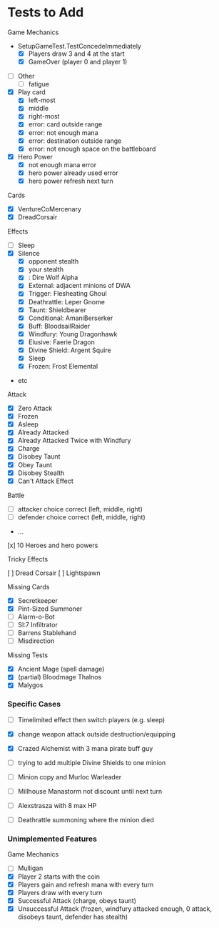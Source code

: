 # Tests to Add

Game Mechanics

- SetupGameTest.TestConcedeImmediately
  - [x] Players draw 3 and 4 at the start
  - [x] GameOver (player 0 and player 1)
- [ ] Other
  - [ ] fatigue
- [x] Play card
  - [x] left-most
  - [x] middle
  - [x] right-most
  - [x] error: card outside range
  - [x] error: not enough mana
  - [x] error: destination outside range
  - [x] error: not enough space on the battleboard
- [x] Hero Power
  - [x] not enough mana error
  - [x] hero power already used error
  - [x] hero power refresh next turn

Cards
- [x] VentureCoMercenary
- [x] DreadCorsair

Effects

- [ ] Sleep
- [x] Silence
  - [x] opponent stealth
  - [x] your stealth
  - [x] : Dire Wolf Alpha
  - [x] External: adjacent minions of DWA
  - [x] Trigger: Flesheating Ghoul
  - [x] Deathrattle: Leper Gnome
  - [x] Taunt: Shieldbearer
  - [x] Conditional: AmaniBerserker
  - [x] Buff: BloodsailRaider
  - [x] Windfury: Young Dragonhawk
  - [x] Elusive: Faerie Dragon
  - [x] Divine Shield: Argent Squire
  - [x] Sleep
  - [x] Frozen: Frost Elemental
- etc

Attack

- [x] Zero Attack
- [x] Frozen
- [x] Asleep
- [x] Already Attacked
- [x] Already Attacked Twice with Windfury
- [x] Charge
- [x] Disobey Taunt
- [x] Obey Taunt
- [x] Disobey Stealth
- [x] Can't Attack Effect

Battle

- [ ] attacker choice correct (left, middle, right)
- [ ] defender choice correct (left, middle, right)
- ...

[x] 10 Heroes and hero powers

Tricky Effects

[ ] Dread Corsair
[ ] Lightspawn

Missing Cards

- [x] Secretkeeper
- [x] Pint-Sized Summoner
- [ ] Alarm-o-Bot
- [ ] SI:7 Infiltrator
- [ ] Barrens Stablehand
- [ ] Misdirection

Missing Tests

- [x] Ancient Mage (spell damage)
- [x] (partial) Bloodmage Thalnos
- [x] Malygos

### Specific Cases

- [ ] Timelimited effect then switch players (e.g. sleep)
- [x] change weapon attack outside destruction/equipping
- [x] Crazed Alchemist with 3 mana pirate buff guy
- [ ] trying to add multiple Divine Shields to one minion
- [ ] Minion copy and Murloc Warleader
- [ ] Millhouse Manastorm not discount until next turn
- [ ] Alexstrasza with 8 max HP
- [ ] Deathrattle summoning where the minion died



### Unimplemented Features

Game Mechanics

- [ ] Mulligan
- [x] Player 2 starts with the coin
- [x] Players gain and refresh mana with every turn
- [x] Players draw with every turn
- [x] Successful Attack (charge, obeys taunt)
- [x] Unsuccessful Attack (frozen, windfury attacked enough, 0 attack, disobeys taunt, defender has stealth)